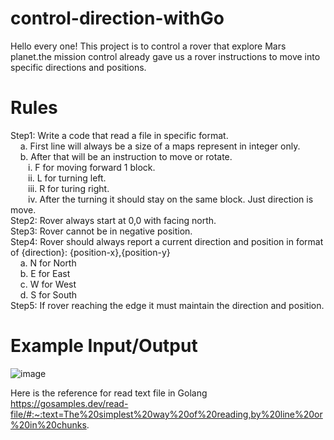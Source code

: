 # control-direction-withGo
Hello every one! This project is to control a rover that explore Mars planet.the mission control
already gave us a rover instructions to move into specific directions and positions.
# Rules
Step1: Write a code that read a file in specific format.<br />
&nbsp;&nbsp;&nbsp;&nbsp;a. First line will always be a size of a maps represent in integer only.<br />
&nbsp;&nbsp;&nbsp;&nbsp;b. After that will be an instruction to move or rotate.<br />
&ensp;&ensp;&ensp;&ensp;i. F for moving forward 1 block.<br />
&ensp;&ensp;&ensp;&ensp;ii. L for turning left.<br />
&ensp;&ensp;&ensp;&ensp;iii. R for turing right.<br />
&ensp;&ensp;&ensp;&ensp;iv. After the turning it should stay on the same block. Just direction is move.<br />
Step2: Rover always start at 0,0 with facing north.<br />
Step3: Rover cannot be in negative position.<br />
Step4: Rover should always report a current direction and position in format of {direction}:
{position-x},{position-y}<br />
&nbsp;&nbsp;&nbsp;&nbsp;a. N for North<br />
&nbsp;&nbsp;&nbsp;&nbsp;b. E for East<br />
&nbsp;&nbsp;&nbsp;&nbsp;c. W for West<br />
&nbsp;&nbsp;&nbsp;&nbsp;d. S for South<br />
Step5: If rover reaching the edge it must maintain the direction and position.<br />
# Example Input/Output
![image](https://user-images.githubusercontent.com/105012524/168476762-cbf808b8-feeb-4bf3-a185-9430495e7bdd.png)<br />

Here is the reference for read text file in Golang<br />
https://gosamples.dev/read-file/#:~:text=The%20simplest%20way%20of%20reading,by%20line%20or%20in%20chunks.

